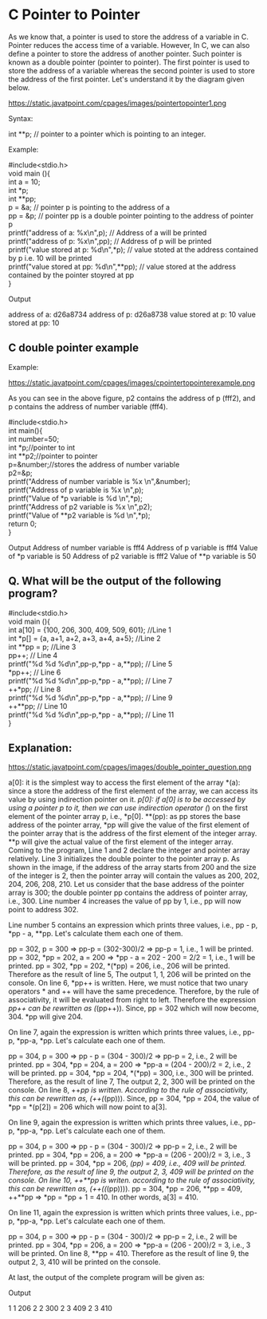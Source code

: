 # **C Pointer to Pointer**

As we know that, a pointer is used to store the address of a variable in C. Pointer reduces the access time of a variable. However, In C, we can also define a pointer to store the address of another pointer. Such pointer is known as a double pointer (pointer to pointer). The first pointer is used to store the address of a variable whereas the second pointer is used to store the address of the first pointer. Let's understand it by the diagram given below.

https://static.javatpoint.com/cpages/images/pointertopointer1.png

Syntax:

int **p; // pointer to a pointer which is pointing to an integer.   

Example:

#include<stdio.h>  
void main (){  
    int a = 10;  
    int *p;  
    int **pp;   
    p = &a; // pointer p is pointing to the address of a  
    pp = &p; // pointer pp is a double pointer pointing to the address of pointer p  
    printf("address of a: %x\n",p); // Address of a will be printed   
    printf("address of p: %x\n",pp); // Address of p will be printed  
    printf("value stored at p: %d\n",*p); // value stoted at the address contained by p i.e. 10 will be printed  
    printf("value stored at pp: %d\n",**pp); // value stored at the address contained by the pointer stoyred at pp  
  }  


Output

address of a: d26a8734
address of p: d26a8738
value stored at p: 10
value stored at pp: 10

## C double pointer example

Example:

https://static.javatpoint.com/cpages/images/cpointertopointerexample.png

As you can see in the above figure, p2 contains the address of p (fff2), and p contains the address of number variable (fff4).

#include<stdio.h>  
int main(){  
int number=50;      
int *p;//pointer to int    
int **p2;//pointer to pointer        
p=&number;//stores the address of number variable      
p2=&p;    
printf("Address of number variable is %x \n",&number);      
printf("Address of p variable is %x \n",p);      
printf("Value of *p variable is %d \n",*p);      
printf("Address of p2 variable is %x \n",p2);      
printf("Value of **p2 variable is %d \n",*p);      
return 0;  
} 


Output
Address of number variable is fff4
Address of p variable is fff4
Value of *p variable is 50
Address of p2 variable is fff2
Value of **p variable is 50

##  Q. What will be the output of the following program?

#include<stdio.h>  
void main (){  
    int a[10] = {100, 206, 300, 409, 509, 601}; //Line 1  
    int *p[] = {a, a+1, a+2, a+3, a+4, a+5}; //Line 2  
    int **pp = p; //Line 3  
    pp++; // Line 4  
    printf("%d %d %d\n",pp-p,*pp - a,**pp); // Line 5  
    *pp++; // Line 6  
    printf("%d %d %d\n",pp-p,*pp - a,**pp); // Line 7  
    ++*pp; // Line 8  
    printf("%d %d %d\n",pp-p,*pp - a,**pp); // Line 9  
    ++**pp; // Line 10   
    printf("%d %d %d\n",pp-p,*pp - a,**pp); // Line 11  
  }  


  ## Explanation:

https://static.javatpoint.com/cpages/images/double_pointer_question.png



a[0]: it is the simplest way to access the first element of the array
*(a): since a store the address of the first element of the array, we can access its value by using indirection pointer on it.
*p[0]: if a[0] is to be accessed by using a pointer p to it, then we can use indirection operator (*) on the first element of the pointer array p, i.e., *p[0].
**(pp): as pp stores the base address of the pointer array, *pp will give the value of the first element of the pointer array that is the address of the first element of the integer array. **p will give the actual value of the first element of the integer array.
Coming to the program, Line 1 and 2 declare the integer and pointer array relatively. Line 3 initializes the double pointer to the pointer array p. As shown in the image, if the address of the array starts from 200 and the size of the integer is 2, then the pointer array will contain the values as 200, 202, 204, 206, 208, 210. Let us consider that the base address of the pointer array is 300; the double pointer pp contains the address of pointer array, i.e., 300. Line number 4 increases the value of pp by 1, i.e., pp will now point to address 302.

Line number 5 contains an expression which prints three values, i.e., pp - p, *pp - a, **pp. Let's calculate them each one of them.

pp = 302, p = 300 => pp-p = (302-300)/2 => pp-p = 1, i.e., 1 will be printed.
pp = 302, *pp = 202, a = 200 => *pp - a = 202 - 200 = 2/2 = 1, i.e., 1 will be printed.
pp = 302, *pp = 202, *(*pp) = 206, i.e., 206 will be printed.
Therefore as the result of line 5, The output 1, 1, 206 will be printed on the console. On line 6, *pp++ is written. Here, we must notice that two unary operators * and ++ will have the same precedence. Therefore, by the rule of associativity, it will be evaluated from right to left. Therefore the expression *pp++ can be rewritten as (*(pp++)). Since, pp = 302 which will now become, 304. *pp will give 204.

On line 7, again the expression is written which prints three values, i.e., pp-p, *pp-a, *pp. Let's calculate each one of them.

pp = 304, p = 300 => pp - p = (304 - 300)/2 => pp-p = 2, i.e., 2 will be printed.
pp = 304, *pp = 204, a = 200 => *pp-a = (204 - 200)/2 = 2, i.e., 2 will be printed.
pp = 304, *pp = 204, *(*pp) = 300, i.e., 300 will be printed.
Therefore, as the result of line 7, The output 2, 2, 300 will be printed on the console. On line 8, ++*pp is written. According to the rule of associativity, this can be rewritten as, (++(*(pp))). Since, pp = 304, *pp = 204, the value of *pp = *(p[2]) = 206 which will now point to a[3].

On line 9, again the expression is written which prints three values, i.e., pp-p, *pp-a, *pp. Let's calculate each one of them.

pp = 304, p = 300 => pp - p = (304 - 300)/2 => pp-p = 2, i.e., 2 will be printed.
pp = 304, *pp = 206, a = 200 => *pp-a = (206 - 200)/2 = 3, i.e., 3 will be printed.
pp = 304, *pp = 206, *(*pp) = 409, i.e., 409 will be printed.
Therefore, as the result of line 9, the output 2, 3, 409 will be printed on the console. On line 10, ++**pp is writen. according to the rule of associativity, this can be rewritten as, (++(*(*(pp)))). pp = 304, *pp = 206, **pp = 409, ++**pp => *pp = *pp + 1 = 410. In other words, a[3] = 410.

On line 11, again the expression is written which prints three values, i.e., pp-p, *pp-a, *pp. Let's calculate each one of them.

pp = 304, p = 300 => pp - p = (304 - 300)/2 => pp-p = 2, i.e., 2 will be printed.
pp = 304, *pp = 206, a = 200 => *pp-a = (206 - 200)/2 = 3, i.e., 3 will be printed.
On line 8, **pp = 410.
Therefore as the result of line 9, the output 2, 3, 410 will be printed on the console.

At last, the output of the complete program will be given as:

Output

1 1 206
2 2 300
2 3 409
2 3 410